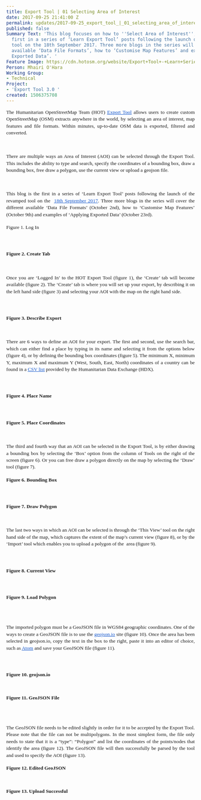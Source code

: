 ```yaml
---
title: Export Tool | 01 Selecting Area of Interest
date: 2017-09-25 21:41:00 Z
permalink: updates/2017-09-25_export_tool_|_01_selecting_area_of_interest
published: false
Summary Text: 'This blog focuses on how to ''Select Area of Interest'', and is the
  first in a series of ‘Learn Export Tool’ posts following the launch of the revamped
  tool on the 18th September 2017. Three more blogs in the series will cover the different
  available ‘Data File Formats’, how to ‘Customise Map Features’ and examples of ‘Applying
  Exported Data’. '
Feature Image: https://cdn.hotosm.org/website/Export+Tool+-+Learn+Series.png
Person: Mhairi O'Hara
Working Group:
- Technical
Project:
- 'Export Tool 3.0 '
created: 1506375708
---
```


<p style="line-height: 1.38; margin-top: 0pt; margin-bottom: 6pt; text-align: justify;" dir="ltr"><span style="font-size: 10pt; font-family: Calibri; background-color: transparent; font-weight: 400; font-style: normal; font-variant-ligatures: normal; font-variant-caps: normal; white-space: pre-wrap;">The Humanitarian OpenStreetMap Team (HOT) </span><a href="https://export.hotosm.org"><span style="font-size: 10pt; font-family: Calibri; color: #1155cc; background-color: transparent; font-weight: 400; font-style: normal; font-variant-ligatures: normal; font-variant-caps: normal; text-decoration-line: underline; white-space: pre-wrap;">Export Tool</span></a><span style="font-size: 10pt; font-family: Calibri; background-color: transparent; font-weight: 400; font-style: normal; font-variant-ligatures: normal; font-variant-caps: normal; white-space: pre-wrap;"> allows users to create custom OpenStreetMap (OSM) extracts anywhere in the world, by selecting an area of interest, map features and file formats. Within minutes, up-to-date OSM data is exported, filtered and converted. </span></p><p><span style="font-weight: normal;">&nbsp;</span></p><p style="line-height: 1.38; margin-top: 0pt; margin-bottom: 6pt; text-align: justify;" dir="ltr"><span style="font-size: 10pt; font-family: Calibri; background-color: transparent; font-weight: 400; font-style: normal; font-variant-ligatures: normal; font-variant-caps: normal; white-space: pre-wrap;">There are multiple ways an Area of Interest (AOI) can be selected through the Export Tool. This includes the ability to type and search, specify the coordinates of a bounding box, draw a bounding box, free draw a polygon, use the current view or upload a geojson file.</span></p><p><span style="font-weight: normal;">&nbsp;</span></p><p style="line-height: 1.38; margin-top: 0pt; margin-bottom: 6pt; text-align: justify;" dir="ltr"><span style="font-size: 10pt; font-family: Calibri; background-color: transparent; font-weight: 400; font-style: normal; font-variant-ligatures: normal; font-variant-caps: normal; white-space: pre-wrap;">This blog is the first in a series of ‘Learn Export Tool’ posts following the launch of the revamped tool on the &nbsp;</span><a href="https://www.hotosm.org/updates/2017-09-19_export_tool_30_launched"><span style="font-size: 10pt; font-family: Calibri; color: #1155cc; background-color: transparent; font-weight: 400; font-style: normal; font-variant-ligatures: normal; font-variant-caps: normal; text-decoration-line: underline; white-space: pre-wrap;">18th September 2017</span></a><span style="font-size: 10pt; font-family: Calibri; background-color: transparent; font-weight: 400; font-style: normal; font-variant-ligatures: normal; font-variant-caps: normal; white-space: pre-wrap;">. Three more blogs in the series will cover the different available ‘Data File Formats’ (October 2nd), how to ‘Customise Map Features’ (October 9th) and examples of ‘Applying Exported Data’ (October 23rd). </span></p><p style="line-height: 1.38; margin-top: 0pt; margin-bottom: 6pt; text-align: justify;" dir="ltr"><span style="font-size: 10pt; font-family: Calibri; background-color: transparent; font-weight: 400; font-style: normal; font-variant-ligatures: normal; font-variant-caps: normal; white-space: pre-wrap;"><img style="border-width: initial; border-style: none; transform: rotate(0rad);" src="https://lh6.googleusercontent.com/jpnmDzJvF7OgMxrEoHkMKar3W3ZZIRZC3gXukpebFMlDyj7QeOYnmfwgRxt0aN7pR5l_ZP3vyrb1imcgRIw9Z0mXho04SX2-BcOCrtPxYefZib0z61qq7IfzywiT4hiwmMlyjAhJ" alt="" style="width:624px;height:375px"></span></p><p style="line-height: 1.38; margin-top: 0pt; margin-bottom: 6pt;" dir="ltr"><span style="font-size: 10pt; font-family: Calibri; background-color: transparent; font-style: normal; font-variant-ligatures: normal; font-variant-caps: normal; white-space: pre-wrap;">Figure 1. Log In</span></p><p><span style="font-weight: normal;">&nbsp;</span></p><p style="line-height: 1.38; margin-top: 0pt; margin-bottom: 6pt;" dir="ltr"><span style="font-size: 10pt; font-family: Calibri; background-color: transparent; font-weight: 400; font-style: normal; font-variant-ligatures: normal; font-variant-caps: normal; white-space: pre-wrap;"><img style="border-width: initial; border-style: none; transform: rotate(0rad);" src="https://lh3.googleusercontent.com/egQwOptFcvMwNdwqlR-OqS0EoZgco42dtFRLH9mb4012YBYGEz54ybSjsZMVKzfXlhKLif6dPw1c18txjZDSnVT_P0U9gHclha_KdkdNPf7vQw2uxtXbPuEmsrwHv7NIxSbleOag" alt="" style="width:624px;height:375px"></span></p><p style="line-height: 1.38; margin-top: 0pt; margin-bottom: 6pt;" dir="ltr"><span style="font-size: 10pt; font-family: Calibri; background-color: transparent; font-weight: bold; font-style: normal; font-variant-ligatures: normal; font-variant-caps: normal; white-space: pre-wrap;">Figure 2. Create Tab</span></p><p><span style="font-weight: normal;">&nbsp;</span></p><p style="line-height: 1.38; margin-top: 0pt; margin-bottom: 6pt; text-align: justify;" dir="ltr"><span style="font-size: 10pt; font-family: Calibri; background-color: transparent; font-weight: 400; font-style: normal; font-variant-ligatures: normal; font-variant-caps: normal; white-space: pre-wrap;">Once you are ‘Logged In’ to the HOT Export Tool (figure 1), the ‘Create’ tab will become available (figure 2). The ‘Create’ tab is where you will set up your export, by describing it on the left hand side (figure 3) and selecting your AOI with the map on the right hand side. </span></p><p><span style="font-weight: normal;">&nbsp;</span></p><p style="line-height: 1.38; margin-top: 0pt; margin-bottom: 6pt; text-align: justify;" dir="ltr"><span style="font-size: 10pt; font-family: Calibri; background-color: transparent; font-weight: 400; font-style: normal; font-variant-ligatures: normal; font-variant-caps: normal; white-space: pre-wrap;"><img style="border-width: initial; border-style: none; transform: rotate(0rad);" src="https://lh5.googleusercontent.com/dolIwLBdQZowMMnYpnE4YvwS35ieRXFulWKQhulYS7iXcX3AUCkl9A4bMk49-rNiBw9HQj25S__i9sSrWZ34U497QmaTQ1fhNT-Ll9Ct5Q79NhKzO02KOIWt3grjUAGq3FGqdto_" alt="" style="width:624px;height:375px"></span></p><p style="line-height: 1.38; margin-top: 0pt; margin-bottom: 6pt;" dir="ltr"><span style="font-size: 10pt; font-family: Calibri; background-color: transparent; font-weight: bold; font-style: normal; font-variant-ligatures: normal; font-variant-caps: normal; white-space: pre-wrap;">Figure 3. Describe Export</span></p><p><span style="font-weight: normal;">&nbsp;</span></p><p style="line-height: 1.38; margin-top: 0pt; margin-bottom: 6pt; text-align: justify;" dir="ltr"><span style="font-size: 10pt; font-family: Calibri; background-color: transparent; font-weight: 400; font-style: normal; font-variant-ligatures: normal; font-variant-caps: normal; white-space: pre-wrap;">There are 6 ways to define an AOI for your export. The first and second, use the search bar, which can either find a place by typing in its name and selecting it from the options below (figure 4), or by defining the bounding box coordinates (figure 5). The minimum X, minimum Y, maximum X and maximum Y (West, South, East, North) coordinates of a country can be found in a </span><a href="https://data.humdata.org/dataset/bounding-boxes-for-countries"><span style="font-size: 10pt; font-family: Calibri; color: #1155cc; background-color: transparent; font-weight: 400; font-style: normal; font-variant-ligatures: normal; font-variant-caps: normal; text-decoration-line: underline; white-space: pre-wrap;">CSV list</span></a><span style="font-size: 10pt; font-family: Calibri; background-color: transparent; font-weight: 400; font-style: normal; font-variant-ligatures: normal; font-variant-caps: normal; white-space: pre-wrap;"> provided by the Humanitarian Data Exchange (HDX).</span></p><p><span style="font-weight: normal;">&nbsp;</span></p><p style="line-height: 1.38; margin-top: 0pt; margin-bottom: 6pt;" dir="ltr"><span style="font-size: 10pt; font-family: Calibri; background-color: transparent; font-weight: 400; font-style: normal; font-variant-ligatures: normal; font-variant-caps: normal; white-space: pre-wrap;"><img style="border-width: initial; border-style: none; transform: rotate(0rad);" src="https://lh4.googleusercontent.com/VDpUR6BrnCI-D4Yj-MEcouWQvx_t2JPAsEv4DYnX0f5h0aHWejegQQcqBaFMS4FR3IZlE7qs7IqCoBj-o3rYldT1qX1X00F3koPLu-sX8IszsUaaByVo6_ZooI-GpYmEtw7hwuBr" alt="" style="width:624px;height:375px"></span></p><p style="line-height: 1.38; margin-top: 0pt; margin-bottom: 6pt;" dir="ltr"><span style="font-size: 10pt; font-family: Calibri; background-color: transparent; font-weight: bold; font-style: normal; font-variant-ligatures: normal; font-variant-caps: normal; white-space: pre-wrap;">Figure 4. Place Name</span></p><p><span style="font-weight: normal;">&nbsp;</span></p><p style="line-height: 1.38; margin-top: 0pt; margin-bottom: 6pt;" dir="ltr"><span style="font-size: 10pt; font-family: Calibri; background-color: transparent; font-weight: 400; font-style: normal; font-variant-ligatures: normal; font-variant-caps: normal; white-space: pre-wrap;"><img style="border-width: initial; border-style: none; transform: rotate(0rad);" src="https://lh6.googleusercontent.com/vq79NharU-gDXbEcUXgaSiol6lgkLhoHiMV-nz_Ph6df4FTZbBufC8JK7iOcVp2a3bXwueNN18pUL0SiM0s94EJWUEXGKK8h3LgEq8NbjQfDaorno4vLzLbgqkmqksLFEN6of4qz" alt="" style="width:624px;height:375px"></span></p><p style="line-height: 1.38; margin-top: 0pt; margin-bottom: 6pt;" dir="ltr"><span style="font-size: 10pt; font-family: Calibri; background-color: transparent; font-weight: bold; font-style: normal; font-variant-ligatures: normal; font-variant-caps: normal; white-space: pre-wrap;">Figure 5. Place Coordinates</span></p><p><span style="font-weight: normal;">&nbsp;</span></p><p style="line-height: 1.38; margin-top: 0pt; margin-bottom: 6pt; text-align: justify;" dir="ltr"><span style="font-size: 10pt; font-family: Calibri; background-color: transparent; font-weight: 400; font-style: normal; font-variant-ligatures: normal; font-variant-caps: normal; white-space: pre-wrap;">The third and fourth way that an AOI can be selected in the Export Tool, is by either drawing a bounding box by selecting the ‘Box’ option from the column of Tools on the right of the screen (figure 6). Or you can free draw a polygon directly on the map by selecting the ‘Draw’ tool (figure 7).</span></p><p style="line-height: 1.38; margin-top: 0pt; margin-bottom: 6pt; text-align: justify;" dir="ltr"><span style="font-size: 10pt; font-family: Calibri; background-color: transparent; font-weight: 400; font-style: normal; font-variant-ligatures: normal; font-variant-caps: normal; white-space: pre-wrap;"><img style="border-width: initial; border-style: none; transform: rotate(0rad);" src="https://lh6.googleusercontent.com/YlLeXRX9H9uPiLt979E-VWNL_IIKj2z0RUKN36oDfTyt1lPsZNkKnqwUrWl1VtYybauVs124_723671Wm8ntVT313735k_KeOsYsaoJaCfxgrN5kVT3ASdxihr3qttQtKQ-HcFDo" alt="" style="width:624px;height:375px"></span></p><p style="line-height: 1.38; margin-top: 0pt; margin-bottom: 6pt;" dir="ltr"><span style="font-size: 10pt; font-family: Calibri; background-color: transparent; font-weight: bold; font-style: normal; font-variant-ligatures: normal; font-variant-caps: normal; white-space: pre-wrap;">Figure 6. Bounding Box</span></p><p><span style="font-weight: normal;">&nbsp;</span></p><p style="line-height: 1.38; margin-top: 0pt; margin-bottom: 6pt;" dir="ltr"><span style="font-size: 10pt; font-family: Calibri; background-color: transparent; font-weight: 400; font-style: normal; font-variant-ligatures: normal; font-variant-caps: normal; white-space: pre-wrap;"><img style="border-width: initial; border-style: none; transform: rotate(0rad);" src="https://lh5.googleusercontent.com/yBy7IL0mZhJuklPx5xjbTtMFD5yrejsPyzq3kGjOFlik_b5uA-x2ve0tFQ5NZ5kbeMGgnRY7EJUdJCfKSSNboovAd7GeL45nrsOdZ7afCz9DHlvtt4xBuUJo2ZBUHowyUOPgfrLP" alt="" style="width:624px;height:375px"></span></p><p style="line-height: 1.38; margin-top: 0pt; margin-bottom: 6pt;" dir="ltr"><span style="font-size: 10pt; font-family: Calibri; background-color: transparent; font-weight: bold; font-style: normal; font-variant-ligatures: normal; font-variant-caps: normal; white-space: pre-wrap;">Figure 7. Draw Polygon</span></p><p><span style="font-weight: normal;">&nbsp;</span></p><p style="line-height: 1.38; margin-top: 0pt; margin-bottom: 6pt; text-align: justify;" dir="ltr"><span style="font-size: 10pt; font-family: Calibri; background-color: transparent; font-weight: 400; font-style: normal; font-variant-ligatures: normal; font-variant-caps: normal; white-space: pre-wrap;">The last two ways in which an AOI can be selected is through the ‘This View’ tool on the right hand side of the map, which captures the extent of the map’s current view (figure 8), or by the ‘Import’ tool which enables you to upload a polygon of the &nbsp;area (figure 9). &nbsp;</span></p><p><span style="font-weight: normal;">&nbsp;</span></p><p style="line-height: 1.38; margin-top: 0pt; margin-bottom: 6pt;" dir="ltr"><span style="font-size: 10pt; font-family: Calibri; background-color: transparent; font-weight: 400; font-style: normal; font-variant-ligatures: normal; font-variant-caps: normal; white-space: pre-wrap;"><img style="border-width: initial; border-style: none; transform: rotate(0rad);" src="https://lh5.googleusercontent.com/rpgQjlEmRwQmh6WC3w4KJy9HdIN9Pmfsvd1tmUB9Ql6cUC-AgncGmD9aVCPtjkdfaMlGbTy_Jwbo71oMYxRHRSWMdyq-b4hAZGGdy9TnPJBXtsWXogY3BWYnOSpkc1KUadBuqhhX" alt="" style="width:624px;height:375px"></span></p><p style="line-height: 1.38; margin-top: 0pt; margin-bottom: 6pt;" dir="ltr"><span style="font-size: 10pt; font-family: Calibri; background-color: transparent; font-weight: bold; font-style: normal; font-variant-ligatures: normal; font-variant-caps: normal; white-space: pre-wrap;">Figure 8. Current View</span></p><p><span style="font-weight: normal;">&nbsp;</span></p><p style="line-height: 1.38; margin-top: 0pt; margin-bottom: 6pt; text-align: justify;" dir="ltr"><span style="font-size: 10pt; font-family: Calibri; background-color: transparent; font-weight: 400; font-style: normal; font-variant-ligatures: normal; font-variant-caps: normal; white-space: pre-wrap;"><img style="border-width: initial; border-style: none; transform: rotate(0rad);" src="https://lh5.googleusercontent.com/zhpRvThTaOcc1JOvobNA2IUg1DwgzvcDsYj21cMsorJ71NT_PeDOmBd3vD-Z4H9QdL19JYArGMYZucFJjth50vpsRSygHZU0q9MSrKnIzsb7oYoCWgMNRtODp8f5oocnBTse46Ht" alt="" style="width:624px;height:375px"></span></p><p style="line-height: 1.38; margin-top: 0pt; margin-bottom: 6pt;" dir="ltr"><span style="font-size: 10pt; font-family: Calibri; background-color: transparent; font-weight: bold; font-style: normal; font-variant-ligatures: normal; font-variant-caps: normal; white-space: pre-wrap;">Figure 9. Load Polygon</span></p><p><span style="font-weight: normal;"><br><br></span></p><p style="line-height: 1.38; margin-top: 0pt; margin-bottom: 6pt; text-align: justify;" dir="ltr"><span style="font-size: 10pt; font-family: Calibri; background-color: transparent; font-weight: 400; font-style: normal; font-variant-ligatures: normal; font-variant-caps: normal; white-space: pre-wrap;">The imported polygon must be a GeoJSON file in WGS84 geographic coordinates. One of the ways to create a GeoJSON file is to use the </span><a href="http://geojson.io/"><span style="font-size: 10pt; font-family: Calibri; color: #1155cc; background-color: transparent; font-weight: 400; font-style: normal; font-variant-ligatures: normal; font-variant-caps: normal; text-decoration-line: underline; white-space: pre-wrap;">geojson.io</span></a><span style="font-size: 10pt; font-family: Calibri; background-color: transparent; font-weight: 400; font-style: normal; font-variant-ligatures: normal; font-variant-caps: normal; white-space: pre-wrap;"> site (figure 10). Once the area has been selected in geojson.io, copy the text in the box to the right, paste it into an editor of choice, such as </span><a href="https://atom.io/"><span style="font-size: 10pt; font-family: Calibri; color: #1155cc; background-color: transparent; font-weight: 400; font-style: normal; font-variant-ligatures: normal; font-variant-caps: normal; text-decoration-line: underline; white-space: pre-wrap;">Atom</span></a><span style="font-size: 10pt; font-family: Calibri; background-color: transparent; font-weight: 400; font-style: normal; font-variant-ligatures: normal; font-variant-caps: normal; white-space: pre-wrap;"> and save your GeoJSON file (figure 11).</span></p><p><span style="font-weight: normal;">&nbsp;</span></p><p style="line-height: 1.38; margin-top: 0pt; margin-bottom: 6pt; text-align: justify;" dir="ltr"><span style="font-size: 10pt; font-family: Calibri; background-color: transparent; font-weight: 400; font-style: normal; font-variant-ligatures: normal; font-variant-caps: normal; white-space: pre-wrap;"><img style="border-width: initial; border-style: none; transform: rotate(0rad);" src="https://lh3.googleusercontent.com/7HosVwNowFleTJiu1OvdvdfwJODeAP2JU56Vxc8XodtEmDw3QbR6wXNky0GrRqg12ZFxlM9ZtlnwFww2KXGfvNhvada0cBABXhKjgfyn2-uCThvEww2WebHLA-x7B-s4BY4RhwfN" alt="" style="width:624px;height:375px"></span></p><p style="line-height: 1.38; margin-top: 0pt; margin-bottom: 6pt;" dir="ltr"><span style="font-size: 10pt; font-family: Calibri; background-color: transparent; font-weight: bold; font-style: normal; font-variant-ligatures: normal; font-variant-caps: normal; white-space: pre-wrap;">Figure 10. geojson.io</span></p><p style="line-height: 1.38; margin-top: 0pt; margin-bottom: 6pt;" dir="ltr">&nbsp;</p><p style="line-height: 1.38; margin-top: 0pt; margin-bottom: 6pt;" dir="ltr"><span style="font-size: 10pt; font-family: Calibri; background-color: transparent; font-weight: 400; font-style: normal; font-variant-ligatures: normal; font-variant-caps: normal; white-space: pre-wrap;"><img style="border-width: initial; border-style: none; transform: rotate(0rad);" src="https://lh6.googleusercontent.com/AGaQpR67IJvqz8Dt3oZSriVK2QuXa2uUwymX6Wvr2ls1wgxjXSpTZ_jm8vo73_k2_GagnD0M41nhal1jSYRyATOxosImr8RrkM76mAnsR8ka6EcHJhqfeuMq6mmA8HfhON3nx1C4" alt="" style="width:624px;height:375px"></span></p><p style="line-height: 1.38; margin-top: 0pt; margin-bottom: 6pt;" dir="ltr"><span style="font-size: 10pt; font-family: Calibri; background-color: transparent; font-weight: bold; font-style: normal; font-variant-ligatures: normal; font-variant-caps: normal; white-space: pre-wrap;">Figure 11. GeoJSON File</span></p><p><span style="font-weight: normal;"><br><br></span></p><p style="line-height: 1.38; margin-top: 0pt; margin-bottom: 6pt; text-align: justify;" dir="ltr"><span style="font-size: 10pt; font-family: Calibri; background-color: transparent; font-weight: 400; font-style: normal; font-variant-ligatures: normal; font-variant-caps: normal; white-space: pre-wrap;">The GeoJSON file needs to be edited slightly in order for it to be accepted by the Export Tool. Please note that the file can not be multipolygons. In the most simplest form, the file only needs to state that it is a “type”: “Polygon” and list the coordinates of the points/nodes that identify the area (figure 12). The GeoJSON file will then successfully be parsed by the tool and used to specify the AOI (figure 13).</span></p><p style="line-height: 1.38; margin-top: 0pt; margin-bottom: 6pt;" dir="ltr"><span style="font-size: 10pt; font-family: Calibri; background-color: transparent; font-weight: 400; font-style: normal; font-variant-ligatures: normal; font-variant-caps: normal; white-space: pre-wrap;"><img style="border-width: initial; border-style: none; transform: rotate(0rad);" src="https://lh4.googleusercontent.com/hZ6zcWJrGj4xVr5Tn-9rQgEESjW9LYA64D99ezp_i5tjg1xWHO9VjnpEAM1zzvZ3K3XjLLZ6hID4hBaCAVQyWQdrkyWx0L3JNDEMO8ogNO1SLVY9bbBJDTsthyHFTzmm2RXQ46Ev" alt="" style="width:624px;height:375px"></span></p><p style="line-height: 1.38; margin-top: 0pt; margin-bottom: 6pt;" dir="ltr"><span style="font-size: 10pt; font-family: Calibri; background-color: transparent; font-weight: bold; font-style: normal; font-variant-ligatures: normal; font-variant-caps: normal; white-space: pre-wrap;">Figure 12. Edited GeoJSON</span></p><p><span id="docs-internal-guid-81444126-bafa-0614-c131-0b321d5791e4" style="font-weight: normal;"><br><span style="font-size: 10pt; font-family: Calibri; background-color: transparent; font-weight: 400; font-style: normal; font-variant-ligatures: normal; font-variant-caps: normal; white-space: pre-wrap;"><img style="border-width: initial; border-style: none; transform: rotate(0rad);" src="https://lh5.googleusercontent.com/1Cx6swK-PuFemcSAg8s2dtpity-LDCDYV9ffDrwt2kyVQ9ON72VlAjUnJd7AjAxdbT9Bvo_o27lVVY4xfQZrLbqVmBfUkRn6GWuky8copuBZGhTQ1_TaqzYkysoVw4NL8HFeBj3d" alt="" style="width:624px;height:375px"></span></span></p><p><span id="docs-internal-guid-81444126-bafa-0614-c131-0b321d5791e4" style="font-weight: normal;"><span style="font-size: 10pt; font-family: Calibri; background-color: transparent; font-weight: bold; font-style: normal; font-variant-ligatures: normal; font-variant-caps: normal; white-space: pre-wrap;">Figure 13. Upload Successful</span></span></p>
